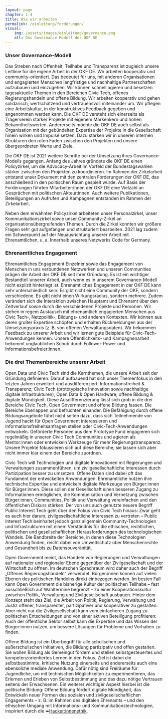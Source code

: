 ```yaml
---
layout: page
chapter: 1.4
title: Wie wir arbeiten
permalink: /einleitung/forderungen/
visual:
    img: /assets/images/einleitung/governance.png
    alt: Das Governance Modell der OKF DE
---
```


### Unser Governance-Modell 

Das Streben nach Offenheit, Teilhabe und Transparenz ist zugleich unsere Leitlinie für die eigene Arbeit in der OKF DE. Wir arbeiten kooperativ und community-orientiert. Das bedeutet für uns, mit anderen Organisationen und engagierten Menschen langfristige und nachhaltige Partnerschaften aufzubauen und einzugehen. Wir können schnell agieren und besetzen tagesaktuelle Themen in den Bereichen Civic Tech, offenes Regierungshandeln und offene Bildung. Wir arbeiten kooperativ und gehen solidarisch, wertschätzend und vertrauensvoll miteinander um. Wir pflegen eine Arbeitskultur, in der konstruktives Feedback gegeben und angenommen werden kann. Die OKF DE versteht sich einerseits als Trägerverein starker Projekte mit eigenem Markenkern und hohen Bekanntheitswerten. Andererseits möchte die OKF DE auch selbst als Organisation mit der gebündelten Expertise der Projekte in die Gesellschaft hinein wirken und Impulse setzen. Dazu stärken wir in unseren internen Strukturen den roten Faden zwischen den Projekten und unsere übergeordneten Werte und Ziele. 

Die OKF DE ist 2021 weitere Schritte bei der Umsetzung ihres Governance-Modells gegangen. Anfang des Jahres gründete die OKF DE einen Policyzirkel, um die Advocacy-Arbeit im Vorfeld der Bundestagswahlen stärker zwischen den Projekten zu koordinieren. Im Rahmen der Zirkelarbeit entstand unser Dokument mit den zentralen Forderungen der OKF DE, das anschließend in den politischen Raum gespielt wurde. Auf Basis der Forderungen führten Mitarbeiter:innen der OKF DE eine Vielzahl an Gesprächen mit politischen Akteur:innen. Auch weitere Publikationen, Beteiligungen an Aufrufen und Kampagnen entstanden im Rahmen der Zirkelarbeit. 

Neben dem erwähnten Policyzirkel arbeiteten unser Personalzirkel, unser Kommunikationszirkel sowie unser Community-Zirkel an organisationsübergreifenden Themen. Durch die Zirkel konnten wir größere Fragen sehr gut aufgefangen und strukturiert bearbeiten. 2021 lag zudem ein Schwerpunkt auf der Neuausrichtung unserer Arbeit mit Ehrenamtlichen, u. a. Innerhalb unseres Netzwerks Code for Germany.

### Ehrenamtliches Engagement 

Ehrenamtliches Engagement Einzelner sowie das Engagement von Menschen in uns verbundenen Netzwerken und unseren Communities prägen die Arbeit der OKF DE seit ihrer Gründung. Es ist ein wichtiger Bestandteil unserer Arbeit, auch wenn es in unserem Governance-Modell nicht explizit hinterlegt ist. Ehrenamtliches Engagement in der OKF DE kann sehr unterschiedlich sein: Es gibt nicht eine Community der OKF, sondern verschiedene. Es gibt nicht einen Wirkungsradius, sondern mehrere. Zudem verändert sich die Interaktion zwischen Hauptamt und Ehrenamt über den Zeitverlauf sowie durch die verschiedenen Projekte und Personen. Wir stehen in regem Austausch mit ehrenamtlich engagierten Menschen aus Civic Tech-, Netzpolitik-, Bildungs- und anderen Kontexten. Wir können aus deren großer Expertise schöpfen und erhalten Rückmeldungen aus der Umsetzungspraxis (z. B. von offenen Verwaltungsdaten). Wir bekommen Feedback zu unserer Arbeit und wir lernen gute Beispiele für Civic-Tech-Anwendungen kennen. Unsere Öffentlichkeits- und Kampagnenarbeit bekommt unglaublichen Schub durch Follower-Power und Informationsbefreier:innen. 

### Die drei Themenbereiche unserer Arbeit

Open Data und Civic Tech sind die Kernthemen, die unsere Arbeit seit der Gründung definieren. Darauf aufbauend hat sich unser Themenfokus in den letzten Jahren erweitert und ausdifferenziert: Informationsfreiheit & Transparenz; Civic Tech (prototypische Innovation sowie nachhaltige digitale Infrastrukturen), Open Data & Open Hardware; offene Bildung & digitale Mündigkeit. Diese Ausdifferenzierung lässt sich grob in die drei Bereiche Civic Tech, Open Government und offene Bildung fassen. Die Bereiche überlappen und befruchten einander. Die Befähigung durch offene Bildungsangebote führt nicht selten dazu, dass sich Teilnehmende von Jugend hackt für Open Government interessieren und Informationsfreiheitsanfragen stellen oder Civic-Tech-Anwendungen entwickeln. Geförderte Personen aus dem Prototype Fund engagieren sich regelmäßig in unseren Civic Tech Communities und agieren als Mentor:innen oder entwickeln Werkzeuge für mehr Regierungstransparenz. Unsere Projekte fokussieren sich auf diese Bereiche, sie lassen sich aber nicht immer klar einem der Bereiche zuordnen. 

Civic Tech will Technologien und digitale Innovationen mit Regierungen und Verwaltungen zusammenführen, um zivilgesellschaftliche Interessen durch Partizipation besser zu umsetzen. Offene Daten sind dabei oft das Fundament der entwickelten Anwendungen. Ehrenamtliche nutzen ihre technische Expertise und entwickeln digitale Werkzeuge von Bürger:innen für Bürger:innen. Diese sollen der Gesellschaft einen besseren Zugang zu Informationen ermöglichen, die Kommunikation und Vernetzung zwischen Bürger:innen, Communities, Politik und Verwaltung vereinfachen und den öffentlichen Diskurs stärken. Der von uns auch genutzte neuere Begriff Public Interest Tech geht über den Fokus von Civic Tech hinaus: Zwar geht es auch hier darum, zivilgesellschaftliche Interessen zu vertreten – Public Interest Tech beinhaltet jedoch ganz allgemein Community-Technologien und Infrastrukturen mit einem Verständnis für die ethischen, rechtlichen, politischen und gesellschaftlichen Herausforderungen des technologischen Wandels. Die Bandbreite der Bereiche, in denen diese Technologien Anwendung finden, reicht dabei von Umweltschutz über Menschenrechte und Gesundheit bis zu Datensouveränität.

Open Government meint, das Handeln von Regierungen und Verwaltungen auf nationaler und regionaler Ebene gegenüber der Zivilgesellschaft und der Wirtschaft zu öffnen. Im deutschen Sprachraum wird daher auch der Begriff „Offenes Regierungshandeln“ verwendet. Bürger:innen können auf vielen Ebenen des politischen Handelns direkt einbezogen werden. Im besten Fall kann Open Government die bisherige Kultur der politischen Teilhabe – fast ausschließlich auf Wahltermine begrenzt – zu einer Kooperationskultur zwischen Politik, Verwaltung und Zivilgesellschaft ausbauen. Hinter dem Konzept steht das Ziel, die Arbeit von Politik, Regierung, Verwaltung und Justiz offener, transparenter, partizipativer und kooperativer zu gestalten. Aber nicht nur die Zivilgesellschaft kann vom einfacheren Zugang zu politischen Entscheidungen und von einer aktiven Beteiligung profitieren: Auch der öffentliche Sektor selbst kann die Expertise und das Wissen der Bürger:innen nutzen, um bessere Lösungen für Probleme und Vorhaben zu finden.

Offene Bildung ist ein Überbegriff für alle schulischen und außerschulischen Initiativen, die Bildung partizipativ und offen gestalten. Sie wollen Bildung als Gemeingut fördern und stellen selbstgesteuertes und kompetenzorientiertes Lernen in den Fokus. Ziel ist dabei die selbstbestimmte, kritische Nutzung einerseits und andererseits auch eine ebensolche mediale Anwendung. Dafür nötig sind Freiräume für Jugendliche, um mit technischen Möglichkeiten zu experimentieren, das Erlernen und Erleben von Selbstbestimmung und das dazu nötige Vertrauen seitens der Erwachsenen. Ein weiterer wichtiger Aspekt hierbei ist die politische Bildung: Offene Bildung fördert digitale Mündigkeit, das Entwickeln neuer Formen des sozialen und zivilgesellschaftlichen Engagements – z. B. im Rahmen des digitalen Ehrenamts – und den ethischen Umgang mit Informations- und Kommunikationstechnologien, inspiriert durch die ➠[Hacker:innenethik](https://www.ccc.de/hackerethics).


